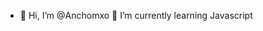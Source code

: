 - 👋 Hi, I’m @Anchomxo
  🌱 I’m currently learning Javascript

<!---
Anchomxo/Anchomxo is a ✨ special ✨ repository because its `README.md` (this file) appears on your GitHub profile.
You can click the Preview link to take a look at your changes.
--->

